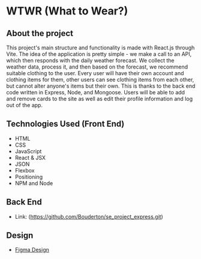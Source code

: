 # WTWR (What to Wear?)

## About the project

This project's main structure and functionality is made with React.js through Vite.
The idea of the application is pretty simple - we make a call to an API, which then responds with the daily weather forecast. We collect the weather data, process it, and then based on the forecast, we recommend suitable clothing to the user. Every user will have their own account and clothing items for them, other users can see clothing items from each other, but cannot alter anyone's items but their own. This is thanks to the back end code written in Express, Node, and Mongoose. Users will be able to add and remove cards to the site as well as edit their profile information and log out of the app.

## Technologies Used (Front End)
- HTML
- CSS
- JavaScript
- React & JSX
- JSON
- Flexbox
- Positioning
- NPM and Node

## Back End

- Link: (https://github.com/Bouderton/se_project_express.git)

## Design

- [Figma Design](https://www.figma.com/file/DTojSwldenF9UPKQZd6RRb/Sprint-10%3A-WTWR)
